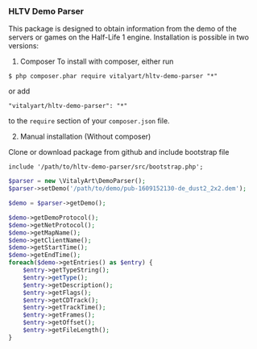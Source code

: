 ### HLTV Demo Parser

This package is designed to obtain information from the demo of the servers or games on the Half-Life 1 engine.
Installation is possible in two versions:
1. Composer
To install with composer, either run

```
$ php composer.phar require vitalyart/hltv-demo-parser "*"
```

or add

```
"vitalyart/hltv-demo-parser": "*"
```

to the ```require``` section of your `composer.json` file.

2. Manual installation (Without composer)

Clone or download package from github and include bootstrap file

```
include '/path/to/hltv-demo-parser/src/bootstrap.php';
```

```php
$parser = new \VitalyArt\DemoParser();
$parser->setDemo('/path/to/demo/pub-1609152130-de_dust2_2x2.dem');

$demo = $parser->getDemo();

$demo->getDemoProtocol();
$demo->getNetProtocol();
$demo->getMapName();
$demo->getClientName();
$demo->getStartTime();
$demo->getEndTime();
foreach($demo->getEntries() as $entry) {
    $entry->getTypeString();
    $entry->getType();
    $entry->getDescription();
    $entry->getFlags();
    $entry->getCDTrack();
    $entry->getTrackTime();
    $entry->getFrames();
    $entry->getOffset();
    $entry->getFileLength();
}
```